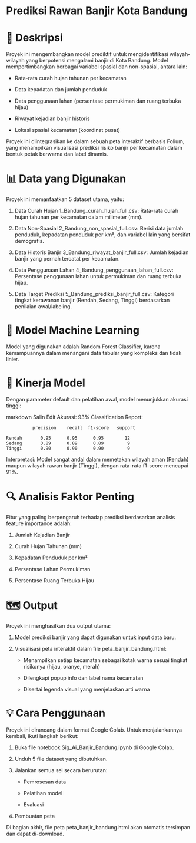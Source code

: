 # Prediksi Rawan Banjir Kota Bandung

# 📌 Deskripsi

Proyek ini mengembangkan model prediktif untuk mengidentifikasi wilayah-wilayah yang berpotensi mengalami banjir di Kota Bandung. Model mempertimbangkan berbagai variabel spasial dan non-spasial, antara lain:

  - Rata-rata curah hujan tahunan per kecamatan

  - Data kepadatan dan jumlah penduduk

  - Data penggunaan lahan (persentase permukiman dan ruang terbuka hijau)

  - Riwayat kejadian banjir historis

  - Lokasi spasial kecamatan (koordinat pusat)

Proyek ini diintegrasikan ke dalam sebuah peta interaktif berbasis Folium, yang menampilkan visualisasi prediksi risiko banjir per kecamatan dalam bentuk petak berwarna dan label dinamis.

# 📊 Data yang Digunakan

Proyek ini memanfaatkan 5 dataset utama, yaitu:

1. Data Curah Hujan
1_Bandung_curah_hujan_full.csv:
Rata-rata curah hujan tahunan per kecamatan dalam milimeter (mm).

2. Data Non-Spasial
2_Bandung_non_spasial_full.csv:
Berisi data jumlah penduduk, kepadatan penduduk per km², dan variabel lain yang bersifat demografis.

3. Data Historis Banjir
3_Bandung_riwayat_banjir_full.csv:
Jumlah kejadian banjir yang pernah tercatat per kecamatan.

4. Data Penggunaan Lahan
4_Bandung_penggunaan_lahan_full.csv:
Persentase penggunaan lahan untuk permukiman dan ruang terbuka hijau.

5. Data Target Prediksi
5_Bandung_prediksi_banjir_full.csv:
Kategori tingkat kerawanan banjir (Rendah, Sedang, Tinggi) berdasarkan penilaian awal/labeling.

# 🤖 Model Machine Learning
Model yang digunakan adalah Random Forest Classifier, karena kemampuannya dalam menangani data tabular yang kompleks dan tidak linier.

# 🎯 Kinerja Model
Dengan parameter default dan pelatihan awal, model menunjukkan akurasi tinggi:

markdown
Salin
Edit
Akurasi: 93%
Classification Report:

              precision    recall  f1-score   support

    Rendah       0.95      0.95      0.95        12
    Sedang       0.89      0.89      0.89         9
    Tinggi       0.90      0.90      0.90         9
Interpretasi:
Model sangat andal dalam memetakan wilayah aman (Rendah) maupun wilayah rawan banjir (Tinggi), dengan rata-rata f1-score mencapai 91%.

# 🔍 Analisis Faktor Penting
Fitur yang paling berpengaruh terhadap prediksi berdasarkan analisis feature importance adalah:

  1. Jumlah Kejadian Banjir

  2. Curah Hujan Tahunan (mm)

  3. Kepadatan Penduduk per km²

  4. Persentase Lahan Permukiman

  5. Persentase Ruang Terbuka Hijau

# 🗺️ Output
Proyek ini menghasilkan dua output utama:

1. Model prediksi banjir yang dapat digunakan untuk input data baru.

2. Visualisasi peta interaktif dalam file peta_banjir_bandung.html:

    - Menampilkan setiap kecamatan sebagai kotak warna sesuai tingkat risikonya (hijau, oranye, merah)
    
    - Dilengkapi popup info dan label nama kecamatan
    
    - Disertai legenda visual yang menjelaskan arti warna

# 💡 Cara Penggunaan
Proyek ini dirancang dalam format Google Colab. Untuk menjalankannya kembali, ikuti langkah berikut:

1. Buka file notebook Sig_Ai_Banjir_Bandung.ipynb di Google Colab.

2. Unduh 5 file dataset yang dibutuhkan.

3. Jalankan semua sel secara berurutan:

    - Pemrosesan data

    - Pelatihan model

    - Evaluasi

4. Pembuatan peta

Di bagian akhir, file peta peta_banjir_bandung.html akan otomatis tersimpan dan dapat di-download.

